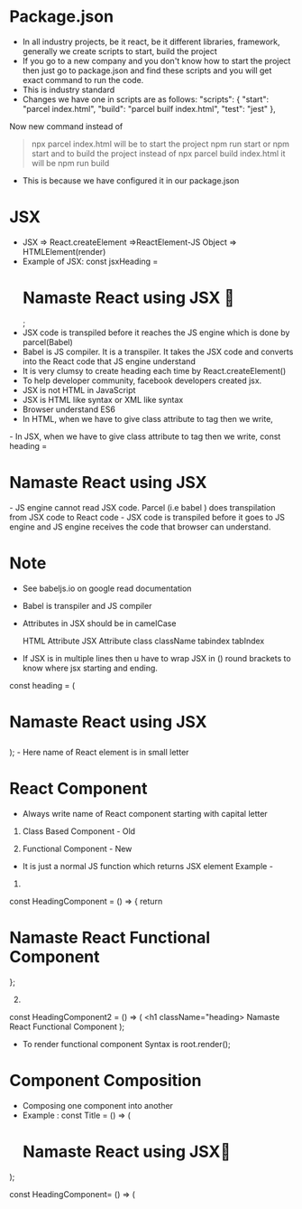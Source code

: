 # Package.json

- In all industry projects, be it react, be it different libraries, framework, generally we create scripts to start, build the project
- If you go to a  new company and you don't know how to start the project then just go to package.json and find these scripts and you will get exact command to run the code.
- This is industry standard
- Changes we have one in scripts are as follows:
  "scripts": {
     "start": "parcel index.html",
     "build": "parcel builf index.html",
     "test": "jest"
   },

Now new command instead of 
> npx parcel index.html 
will be to start the project
> npm run start 
    or
> npm start
and to build the project instead of 
> npx parcel build index.html
it will be
> npm run build

- This is because we have configured it in our package.json


# JSX

- JSX => React.createElement =>ReactElement-JS Object => HTMLElement(render)
- Example of JSX:
 const jsxHeading =<h1 id="heading">Namaste React using JSX 🚀</h1>;
- JSX code is transpiled before it reaches the JS engine which is done by parcel(Babel)
- Babel is JS compiler. It is a transpiler. It takes the JSX code and converts into the React code that JS engine understand
- It is very clumsy to create heading each time by React.createElement()
- To help developer community, facebook developers created jsx.
- JSX is not HTML in JavaScript
- JSX is HTML like syntax or XML like syntax
- Browser understand ES6
- In HTML, when we have to give class attribute to tag then we write,
<div id="root" class="head"></div>
- In JSX, when we have to give class attribute to tag then we write,
const heading = <h1 id="heading" className="head">Namaste React using JSX </h1>
- JS engine cannot read JSX code. Parcel (i.e babel ) does transpilation from JSX code to React code
- JSX code is transpiled before it goes to JS engine and JS engine receives the code that browser can understand.


# Note
- See babeljs.io on google read documentation
- Babel is transpiler and JS compiler


- Attributes in JSX should be in camelCase

  HTML Attribute               JSX Attribute
   class                         className
   tabindex                      tabIndex

- If JSX is in multiple lines then u have to wrap JSX in () round  brackets to know where jsx starting and ending.
<!-- Normal React Element -->
const heading = (<h1 id="heading" className="head">
Namaste React using JSX 
</h1> );
- Here name of React element is in small letter

# React Component

- Always write name of React component starting with capital letter

1. Class Based Component - Old

2. Functional Component - New
  - It is just a normal JS function which returns JSX element
 Example - 
 1.
  const HeadingComponent = () => {
       return <h1 className="heading">Namaste  React Functional Component</h1>
  };

 2. 
 const HeadingComponent2 = () => (
     <h1 className="heading> Namaste React Functional Component </h1>
 );

- To render functional component Syntax is
  root.render(<HeadingComponent/>);

# Component Composition

- Composing one component into another
- Example : 
const Title = () => (
    <h1 className="head" tabIndex="5">
        Namaste React using JSX🚀
    </h1>
);


const HeadingComponent= () => (
    <div id="container">
        <Title/>
        <h1 className="heading">Namaste React using Functional Component🚀</h1>
    </div>
);


# Cross Site Scripting Attack
- As we know JS engine runs code
- So there is a possibility that attackers might send malicious data onto your browser 
- So attackers can read cookies,password
- But, JSX takes care of injection attacks
- JSX escapes/sanitizes malicious data 
